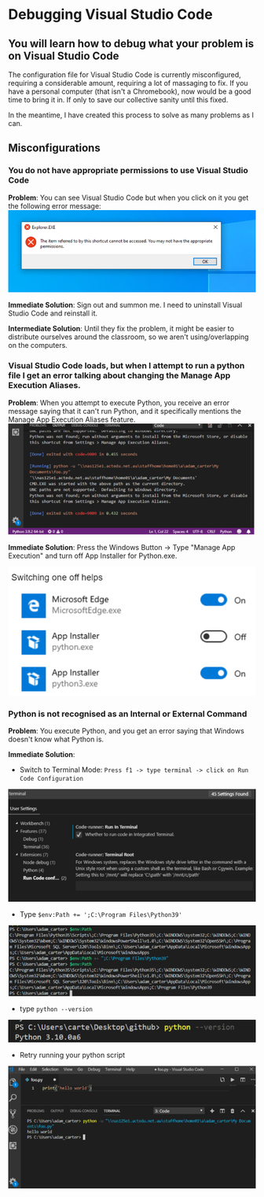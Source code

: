 # Debugging Visual Studio Code

## You will learn how to debug what your problem is on Visual Studio Code
The configuration file for Visual Studio Code is currently misconfigured, requiring a considerable amount, requiring a lot of massaging to fix. If you have a personal computer (that isn't a Chromebook), now would be a good time to bring it in.  If only to save our collective sanity until this fixed. 

In the meantime, I have created this process to solve as many problems as I can. 

## **Misconfigurations** 

### You do not have appropriate permissions to use Visual Studio Code
**Problem**: You can see Visual Studio Code but when you click on it you get the following error message: 
![](2021-04-20-09-19-26.png)

**Immediate Solution**: Sign out and summon me. I need to uninstall Visual Studio Code and reinstall it. 

**Intermediate Solution**: Until they fix the problem, it might be easier to distribute ourselves around the classroom, so we aren't using/overlapping on the computers. 

### **Visual Studio Code loads, but when I attempt to run a python file I get an error talking about changing the Manage App Execution Aliases**. 

**Problem**: When you attempt to execute Python, you receive an error message saying that it can't run Python, and it specifically mentions the Manage App Execution Aliases feature. 
![](2021-04-20-09-21-44.png)

**Immediate Solution**: Press the Windows Button -> Type "Manage App Execution" and turn off App Installer for Python.exe. 
 
 ![](2021-04-20-09-21-30.png)

### **Python is not recognised as an Internal or External Command**

**Problem**: You execute Python, and you get an error saying that Windows doesn't know what Python is. 

**Immediate Solution**: 
* Switch to Terminal Mode: `Press f1 -> type terminal -> click on Run Code Configuration`

![](2021-04-20-09-22-17.png)

* Type `$env:Path += ';C:\Program Files\Python39'`

![](2021-04-20-09-23-21.png)

* type `python --version`

![](2021-04-20-09-23-53.png)

* Retry running your python script

![](2021-04-20-09-24-18.png)